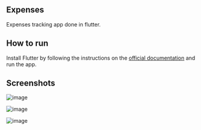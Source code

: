## Expenses
Expenses tracking app done in flutter. 

## How to run
Install Flutter by following the instructions on the [official documentation](https://docs.flutter.dev/get-started/install) and run the app.

## Screenshots
![image](https://github.com/user-attachments/assets/d3e1d7ae-c182-4a35-9c4c-66b6adb29272)

![image](https://github.com/user-attachments/assets/87a421c9-481a-4450-abb1-372968d7004c)

![image](https://github.com/user-attachments/assets/7e7ff398-995d-4e3e-9f61-d96ee6236788)

